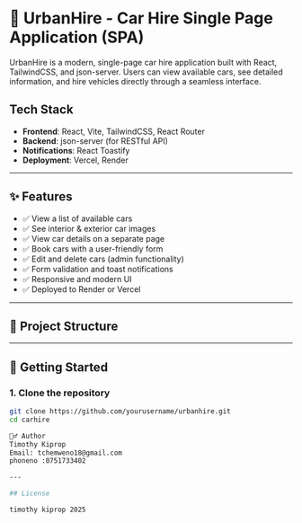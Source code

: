 # 🚗 UrbanHire - Car Hire Single Page Application (SPA)

UrbanHire is a modern, single-page car hire application built with React, TailwindCSS, and json-server. Users can view available cars, see detailed information, and hire vehicles directly through a seamless interface.

##  Tech Stack

- **Frontend**: React, Vite, TailwindCSS, React Router
- **Backend**: json-server (for RESTful API)
- **Notifications**: React Toastify
- **Deployment**: Vercel, Render

---

## ✨ Features

- ✅ View a list of available cars
- ✅ See interior & exterior car images
- ✅ View car details on a separate page
- ✅ Book cars with a user-friendly form
- ✅ Edit and delete cars (admin functionality)
- ✅ Form validation and toast notifications
- ✅ Responsive and modern UI
- ✅ Deployed to Render or Vercel

---

## 📁 Project Structure


---

## 🚀 Getting Started

### 1. Clone the repository

```bash
git clone https://github.com/yourusername/urbanhire.git
cd carhire

🙋‍♂️ Author
Timothy Kiprop
Email: tchemweno18@gmail.com
phoneno :0751733402

---

## License

timothy kiprop 2025



